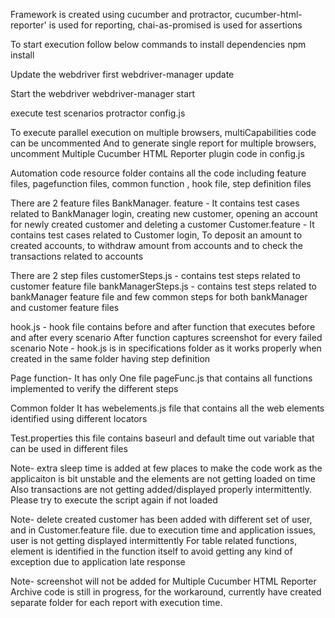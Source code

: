 Framework is created using cucumber and protractor, cucumber-html-reporter' is used for reporting, chai-as-promised is used for assertions

To start execution follow below commands
to install dependencies
npm install

Update the webdriver first
webdriver-manager update

Start the webdriver
webdriver-manager start

execute test scenarios
protractor config.js

To execute parallel execution on multiple browsers, multiCapabilities code can be uncommented
And to generate single report for multiple browsers, uncomment Multiple Cucumber HTML Reporter plugin code in config.js

Automation code
resource folder contains all the code including feature files, pagefunction files, common function , hook file, step definition files

There are 2 feature files
BankManager. feature - It contains test cases related to BankManager login, creating new customer, opening an account for newly created customer and deleting a customer
Customer.feature - It contains test cases related to Customer login, To deposit an amount to created accounts, to withdraw amount from accounts and to check the transactions related to accounts

There are 2 step files
customerSteps.js - contains test steps related to customer feature file
bankManagerSteps.js - contains test steps related to bankManager feature file and few common steps for both bankManager and customer feature files

hook.js - hook file contains before and after function that executes before and after every scenario
After function captures screenshot for every failed scenario
Note - hook.js is in specifications folder as it works properly when created in the same folder having step definition 

Page function-
It has only One file pageFunc.js that contains all functions implemented to verify the different steps

Common folder
It has webelements.js file that contains all the web elements identified using different locators

Test.properties 
this file contains baseurl and default time out variable that can be used in different files

Note- extra sleep time is added at few places to make the code work as the applicaiton is bit unstable and the elements are not getting loaded on time
Also transactions are not getting added/displayed properly intermittently. Please try to execute the script again if not loaded 

Note- delete created customer has been added with different set of user, and in Customer.feature file. due to execution time and application issues, user is not getting displayed intermittently
For table related functions, element is identified in the function itself to avoid getting any kind of exception due to application late response

Note- screenshot will not be added for Multiple Cucumber HTML Reporter
Archive code is still in progress, for the workaround, currently have created separate folder for each report with execution time.